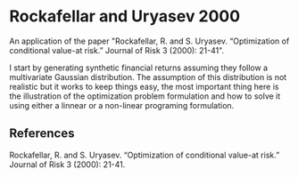 # Rockafellar and Uryasev 2000
An application of the paper "Rockafellar, R. and S. Uryasev. “Optimization of conditional value-at risk.” Journal of Risk 3 (2000): 21-41".

I start by generating synthetic financial returns assuming they follow a multivariate Gaussian distribution. The assumption of this distribution is not realistic but it works to keep things easy, the most important thing here is the illustration of the optimization problem formulation and how to solve it using either a linnear or a non-linear programing formulation.

## References
Rockafellar, R. and S. Uryasev. “Optimization of conditional value-at risk.” Journal of Risk 3 (2000): 21-41.
